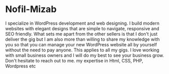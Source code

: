 # Nofil-Mizab
I specialize in WordPress development and web designing. I build modern websites with elegant designs that are simple to navigate, responsive and SEO friendly. What sets me apart from the other sellers is that I don't just deliver the gig but I am also more than willing to share my knowledge with you so that you can manage your new WordPress website all by yourself without the need to pay anyone. This applies to all my gigs. I love working with small business owners and I will do my best to see your business grow. Don't hesitate to reach out to me. my expertise in Html, CSS, PHP, Wordpress etc
